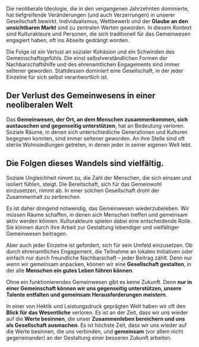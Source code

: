 Die neoliberale Ideologie, die in den vergangenen Jahrzehnten dominierte, hat tiefgreifende Veränderungen (und auch Verzerrungen)  in unserer Gesellschaft bewirkt. Individualismus, Wettbewerb und der **Glaube an den unsichtbaren Markt** sind zu zentralen Werten geworden. In diesem Kontext sind Kulturakteure und Personen, die sich traditionell für das Gemeinwesen engagiert haben, oft ins Abseits gedrängt worden.

Die Folge ist ein Verlust an sozialer Kohäsion und ein Schwinden des Gemeinschaftsgefühls. Die einst selbstverständlichen Formen der Nachbarschaftshilfe und des ehrenamtlichen Engagements sind immer seltener geworden. Stattdessen dominiert eine Gesellschaft, in der jeder Einzelne für sich selbst verantwortlich ist.

## Der Verlust des Gemeinwesens in einer neoliberalen Welt

Das **Gemeinwesen, der Ort, an dem Menschen zusammenkommen, sich austauschen und gegenseitig unterstützen**, hat an Bedeutung verloren. Soziale Räume, in denen sich unterschiedliche Generationen und Kulturen begegnen konnten, sind immer seltener geworden. An ihre Stelle sind oft sterile Wohnsiedlungen getreten, in denen jeder in seiner eigenen Welt lebt.

## Die Folgen dieses Wandels sind vielfältig. 

Soziale Ungleichheit nimmt zu, die Zahl der Menschen, die sich einsam und isoliert fühlen, steigt. Die Bereitschaft, sich für das Gemeinwohl einzusetzen, nimmt ab. In einer solchen Gesellschaft droht der Zusammenhalt zu zerbrechen.

Es ist daher dringend notwendig, das Gemeinwesen wiederzubeleben. Wir müssen Räume schaffen, in denen sich Menschen treffen und gemeinsam aktiv werden können. Kulturakteure spielen dabei eine entscheidende Rolle. Sie können durch ihre Arbeit zur Gestaltung lebendiger und vielfältiger Gemeinwesen beitragen.

Aber auch jeder Einzelne ist gefordert, sich für sein Umfeld einzusetzen. Ob durch ehrenamtliches Engagement, die Teilnahme an lokalen Initiativen oder einfach nur durch freundliche Nachbarschaft – jeder Beitrag zählt. Denn nur wenn wir gemeinsam anpacken, können wir eine **Gesellschaft gestalten**, in der alle **Menschen ein gutes Leben führen können**.

Ohne ein funktionierendes Gemeinwesen gibt es keine Zukunft. Denn **nur in einer Gemeinschaft können wir uns gegenseitig unterstützen, unsere Talente entfalten und gemeinsam Herausforderungen meistern**. 

In einer von Hektik und Leistungsdruck geprägten Welt haben wir oft den **Blick für das Wesentliche** verloren. Es ist an der Zeit, dass wir uns wieder auf die **Werte besinnen**, die unser **Zusammenleben bereichern und uns als Gesellschaft ausmachen**. Es ist höchste Zeit, dass wir uns wieder auf die Werte besinnen, die uns verbinden, und **gemeinsam** (vor allem nicht gegeneinander) an der Gestaltung einer besseren Zukunft arbeiten.  
